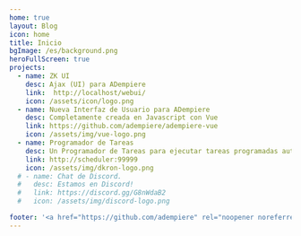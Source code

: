 ```yaml
---
home: true
layout: Blog
icon: home
title: Inicio
bgImage: /es/background.png
heroFullScreen: true
projects:
  - name: ZK UI
    desc: Ajax (UI) para ADempiere
    link:  http://localhost/webui/
    icon: /assets/icon/logo.png
  - name: Nueva Interfaz de Usuario para ADempiere
    desc: Completamente creada en Javascript con Vue
    link: https://github.com/adempiere/adempiere-vue
    icon: /assets/img/vue-logo.png
  - name: Programador de Tareas
    desc: Un Programador de Tareas para ejecutar tareas programadas automáticamente
    link: http://scheduler:99999
    icon: /assets/img/dkron-logo.png
  # - name: Chat de Discord.
  #   desc: Estamos en Discord!
  #   link: https://discord.gg/G8nWdaB2
  #   icon: /assets/img/discord-logo.png

footer: '<a href="https://github.com/adempiere" rel="noopener noreferrer" target="_blank">Comunidad ADempiere</a> | <a href="/about/site">Acerca De</a>'
---
```

